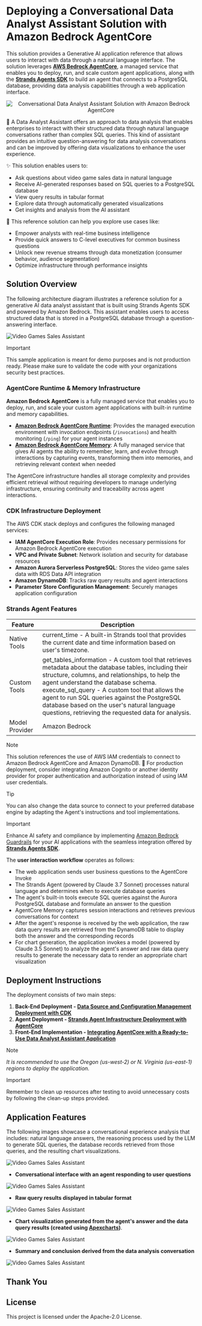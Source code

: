 # Deploying a Conversational Data Analyst Assistant Solution with Amazon Bedrock AgentCore

This solution provides a Generative AI application reference that allows users to interact with data through a natural language interface. The solution leverages **[AWS Bedrock AgentCore](https://aws.amazon.com/bedrock/agentcore/)**, a managed service that enables you to deploy, run, and scale custom agent applications, along with the **[Strands Agents SDK](https://strandsagents.com/)** to build an agent that connects to a PostgreSQL database, providing data analysis capabilities through a web application interface.

<div align="center">
<img src="./images/data-analyst-assistant-agentcore-strands-agents-sdk.gif" alt="Conversational Data Analyst Assistant Solution with Amazon Bedrock AgentCore">
</div>

🤖 A Data Analyst Assistant offers an approach to data analysis that enables enterprises to interact with their structured data through natural language conversations rather than complex SQL queries. This kind of assistant provides an intuitive question-answering for data analysis conversations and can be improved by offering data visualizations to enhance the user experience.

✨ This solution enables users to:

- Ask questions about video game sales data in natural language
- Receive AI-generated responses based on SQL queries to a PostgreSQL database
- View query results in tabular format
- Explore data through automatically generated visualizations
- Get insights and analysis from the AI assistant

🚀 This reference solution can help you explore use cases like:

- Empower analysts with real-time business intelligence
- Provide quick answers to C-level executives for common business questions
- Unlock new revenue streams through data monetization (consumer behavior, audience segmentation)
- Optimize infrastructure through performance insights

## Solution Overview

The following architecture diagram illustrates a reference solution for a generative AI data analyst assistant that is built using Strands Agents SDK and powered by Amazon Bedrock. This assistant enables users to access structured data that is stored in a PostgreSQL database through a question-answering interface.

![Video Games Sales Assistant](./images/gen-ai-assistant-diagram.png)

> [!IMPORTANT]
> This sample application is meant for demo purposes and is not production ready. Please make sure to validate the code with your organizations security best practices.

### AgentCore Runtime & Memory Infrastructure

**Amazon Bedrock AgentCore** is a fully managed service that enables you to deploy, run, and scale your custom agent applications with built-in runtime and memory capabilities.

- **[Amazon Bedrock AgentCore Runtime](https://docs.aws.amazon.com/bedrock-agentcore/latest/devguide/agents-tools-runtime.html)**: Provides the managed execution environment with invocation endpoints (`/invocations`) and health monitoring (`/ping`) for your agent instances
- **[Amazon Bedrock AgentCore Memory](https://docs.aws.amazon.com/bedrock-agentcore/latest/devguide/memory.html)**: A fully managed service that gives AI agents the ability to remember, learn, and evolve through interactions by capturing events, transforming them into memories, and retrieving relevant context when needed

The AgentCore infrastructure handles all storage complexity and provides efficient retrieval without requiring developers to manage underlying infrastructure, ensuring continuity and traceability across agent interactions.

### CDK Infrastructure Deployment

The AWS CDK stack deploys and configures the following managed services:

- **IAM AgentCore Execution Role**: Provides necessary permissions for Amazon Bedrock AgentCore execution
- **VPC and Private Subnet**: Network isolation and security for database resources
- **Amazon Aurora Serverless PostgreSQL**: Stores the video game sales data with RDS Data API integration
- **Amazon DynamoDB**: Tracks raw query results and agent interactions
- **Parameter Store Configuration Management**: Securely manages application configuration

### Strands Agent Features

| Feature | Description |
|----------|----------|
| Native Tools   | current_time - A built-in Strands tool that provides the current date and time information based on user's timezone. |
| Custom Tools | get_tables_information - A custom tool that retrieves metadata about the database tables, including their structure, columns, and relationships, to help the agent understand the database schema.<br>execute_sql_query - A custom tool that allows the agent to run SQL queries against the PostgreSQL database based on the user's natural language questions, retrieving the requested data for analysis. |
| Model Provider | Amazon Bedrock |

> [!NOTE]
> This solution references the use of AWS IAM credentials to connect to Amazon Bedrock AgentCore and Amazon DynamoDB. 🚀 For production deployment, consider integrating Amazon Cognito or another identity provider for proper authentication and authorization instead of using IAM user credentials.

> [!TIP]
> You can also change the data source to connect to your preferred database engine by adapting the Agent's instructions and tool implementations.

> [!IMPORTANT] 
> Enhance AI safety and compliance by implementing [Amazon Bedrock Guardrails](https://aws.amazon.com/bedrock/guardrails/) for your AI applications with the seamless integration offered by **[Strands Agents SDK](https://strandsagents.com/latest/user-guide/safety-security/guardrails/)**.

The **user interaction workflow** operates as follows:

- The web application sends user business questions to the AgentCore Invoke
- The Strands Agent (powered by Claude 3.7 Sonnet) processes natural language and determines when to execute database queries
- The agent's built-in tools execute SQL queries against the Aurora PostgreSQL database and formulate an answer to the question
- AgentCore Memory captures session interactions and retrieves previous conversations for context
- After the agent's response is received by the web application, the raw data query results are retrieved from the DynamoDB table to display both the answer and the corresponding records
- For chart generation, the application invokes a model (powered by Claude 3.5 Sonnet) to analyze the agent's answer and raw data query results to generate the necessary data to render an appropriate chart visualization

## Deployment Instructions

The deployment consists of two main steps:

1. **Back-End Deployment - [Data Source and Configuration Management Deployment with CDK](./cdk-agentcore-strands-data-analyst-assistant/)**
1. **Agent Deployment - [Strands Agent Infrastructure Deployment with AgentCore](./agentcore-strands-data-analyst-assistant/)**
2. **Front-End Implementation - [Integrating AgentCore with a Ready-to-Use Data Analyst Assistant Application](./amplify-video-games-sales-assistant-agentcore-strands/)**

> [!NOTE]
> *It is recommended to use the Oregon (us-west-2) or N. Virginia (us-east-1) regions to deploy the application.*

> [!IMPORTANT] 
> Remember to clean up resources after testing to avoid unnecessary costs by following the clean-up steps provided.

## Application Features

The following images showcase a conversational experience analysis that includes: natural language answers, the reasoning process used by the LLM to generate SQL queries, the database records retrieved from those queries, and the resulting chart visualizations.

![Video Games Sales Assistant](./images/preview.png)

- **Conversational interface with an agent responding to user questions**

![Video Games Sales Assistant](./images/preview1.png)

- **Raw query results displayed in tabular format**

![Video Games Sales Assistant](./images/preview2.png)

- **Chart visualization generated from the agent's answer and the data query results (created using [Apexcharts](https://apexcharts.com/))**.

![Video Games Sales Assistant](./images/preview3.png)

- **Summary and conclusion derived from the data analysis conversation**

![Video Games Sales Assistant](./images/preview4.png)

## Thank You

## License

This project is licensed under the Apache-2.0 License.